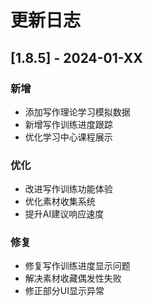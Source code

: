 # 更新日志

## [1.8.5] - 2024-01-XX

### 新增
- 添加写作理论学习模拟数据
- 新增写作训练进度跟踪
- 优化学习中心课程展示

### 优化
- 改进写作训练功能体验
- 优化素材收集系统
- 提升AI建议响应速度

### 修复
- 修复写作训练进度显示问题
- 解决素材收藏偶发性失败
- 修正部分UI显示异常
